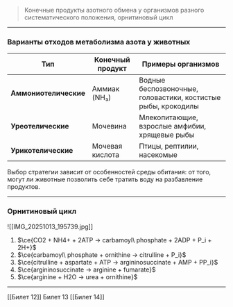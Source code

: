 
> Конечные продукты азотного обмена у организмов разного систематического положения, орнитиновый цикл

---
### Варианты отходов метаболизма азота у животных

| Тип                   | Конечный продукт | Примеры организмов                                            |
| --------------------- | ---------------- | ------------------------------------------------------------- |
| **Аммониотелические** | Аммиак (NH₃)     | Водные беспозвоночные, головастики, костистые рыбы, крокодилы |
| **Уреотелические**    | Мочевина         | Млекопитающие, взрослые амфибии, хрящевые рыбы                |
| **Урикотелические**   | Мочевая кислота  | Птицы, рептилии, насекомые                                    |
Выбор стратегии зависит от особенностей среды обитания: от того, могут ли животные позволить себе тратить воду на разбавление продуктов.

---

### Орнитиновый цикл

![[IMG_20251013_195739.jpg]]

1. $\ce{CO2 + NH4+ + 2ATP -> carbamoyl\ phosphate + 2ADP + P_i + 2H+}$
2. $\ce{carbamoyl\ phosphate + ornithine -> citrulline + P_i}$
3. $\ce{citrulline + aspartate + ATP -> argininosuccinate + AMP + PP_i}$
4. $\ce{argininosuccinate -> arginine + fumarate}$
5. $\ce{arginine + H2O -> urea + ornithine}$

---
[[Билет 12]]
Билет 13
[[Билет 14]]